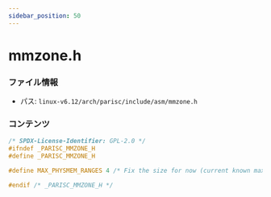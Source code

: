 ```yaml
---
sidebar_position: 50
---
```

# mmzone.h

### ファイル情報

- パス: `linux-v6.12/arch/parisc/include/asm/mmzone.h`

### コンテンツ

```h
/* SPDX-License-Identifier: GPL-2.0 */
#ifndef _PARISC_MMZONE_H
#define _PARISC_MMZONE_H

#define MAX_PHYSMEM_RANGES 4 /* Fix the size for now (current known max is 3) */

#endif /* _PARISC_MMZONE_H */

```
